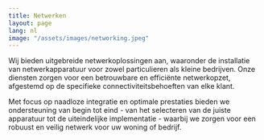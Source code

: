 ```yaml
---
title: Netwerken
layout: page
lang: nl
image: "/assets/images/networking.jpeg"
---
```


Wij bieden uitgebreide netwerkoplossingen aan, waaronder de installatie van netwerkapparatuur voor zowel particulieren als kleine bedrijven. Onze diensten zorgen voor een betrouwbare en efficiënte netwerkopzet, afgestemd op de specifieke connectiviteitsbehoeften van elke klant. 

Met focus op naadloze integratie en optimale prestaties bieden we ondersteuning van begin tot eind - van het selecteren van de juiste apparatuur tot de uiteindelijke implementatie - waarbij we zorgen voor een robuust en veilig netwerk voor uw woning of bedrijf.